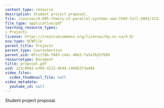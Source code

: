 ```yaml
---
content_type: resource
description: Student project proposal.
file: /courses/6-895-theory-of-parallel-systems-sma-5509-fall-2003/122c0082e38542124b4dc460b373a40e_proposal.pdf
file_type: application/pdf
learning_resource_types:
- Projects
license: https://creativecommons.org/licenses/by-nc-sa/4.0/
ocw_type: OCWFile
parent_title: Projects
parent_type: CourseSection
parent_uid: 0fcc1f6b-f683-c4ec-4863-7a5a7625fb99
resourcetype: Document
title: proposal.pdf
uid: 122c0082-e385-4212-4b4d-c460b373a40e
video_files:
  video_thumbnail_file: null
video_metadata:
  youtube_id: null
---
```

Student project proposal.